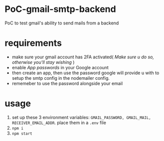 # PoC-gmail-smtp-backend
PoC to test gmail's ability to send mails from a backend

# requirements
- make sure your gmail account has 2FA activated( _Make sure u do so, otherwise you'll stay wishing_ )
- enable *App passwords* in your Google account
- then create an app, then use the password google will provide u with to setup the smtp config in the nodemailer config.
- rememeber to use the password alongside your email

# usage
1. set up these 3 environment variables: `GMAIL_PASSWORD, GMAIL_MAIL, RECEIVER_EMAIL_ADDR`. place them in a `.env` file
2. `npm i`
3. `npm start`
